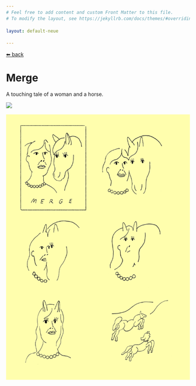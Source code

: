 ```yaml
---
# Feel free to add content and custom Front Matter to this file.
# To modify the layout, see https://jekyllrb.com/docs/themes/#overriding-theme-defaults

layout: default-neue

---
```


[⬅ back](index)

# Merge

A touching tale of a woman and a horse.


![](../images/merge_photo.JPG)

![](images/merge.png)
